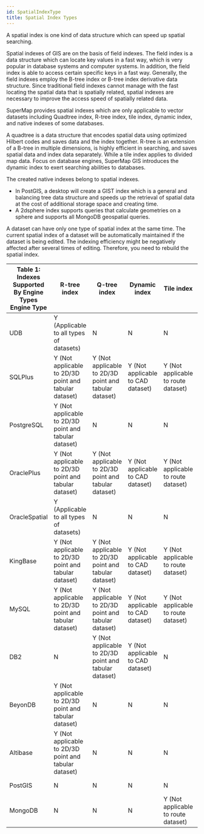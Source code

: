 ```yaml
---
id: SpatialIndexType
title: Spatial Index Types  
---  
```

A spatial index is one kind of data structure which can speed up spatial searching.

Spatial indexes of GIS are on the basis of field indexes. The field index is a data structure which can locate key values in a fast way, which is very popular in database systems and computer systems. In addition, the field index is able to access certain specific keys in a fast way. Generally, the field indexes employ the B-tree index or B-tree index derivative data structure. Since traditional field indexes cannot manage with the fast locating the spatial data that is spatially related, spatial indexes are necessary to improve the access speed of spatially related data.

SuperMap provides spatial indexes which are only applicable to vector datasets including Quadtree index, R-tree index, tile index, dynamic index, and native indexes of some databases.

A quadtree is a data structure that encodes spatial data using optimized Hilbert codes and saves data and the index together. R-tree is an extension of a B-tree in multiple dimensions, is highly efficient in searching, and saves spatial data and index data separately. While a tile index applies to divided map data. Focus on database engines, SuperMap GIS introduces the dynamic index to exert searching abilities to databases.

The created native indexes belong to spatial indexes.

* In PostGIS, a desktop will create a GIST index which is a general and balancing tree data structure and speeds up the retrieval of spatial data at the cost of additional storage space and creating time.
* A 2dsphere index supports queries that calculate geometries on a sphere and supports all MongoDB geospatial queries. 

A dataset can have only one type of spatial index at the same time. The current spatial index of a dataset will be automatically maintained if the dataset is being edited. The indexing efficiency might be negatively affected after several times of editing. Therefore, you need to rebuild the spatial index.

Table 1: Indexes Supported By Engine Types Engine Type | R-tree index | Q-tree index | Dynamic index | Tile index | Native indexes  
---|---|---|---|---|---  
UDB | Y (Applicable to all types of datasets)  | N | N | N | N  
SQLPlus | Y (Not applicable to 2D/3D point and tabular dataset)  | Y (Not applicable to 2D/3D point and tabular dataset)  | Y (Not applicable to CAD dataset) | Y (Not applicable to route dataset) | N  
PostgreSQL | Y (Not applicable to 2D/3D point and tabular dataset)  | N | N | N | N  
OraclePlus | Y (Not applicable to 2D/3D point and tabular dataset)  | Y (Not applicable to 2D/3D point and tabular dataset)  | Y (Not applicable to CAD dataset) | Y (Not applicable to route dataset) | N  
OracleSpatial | Y (Applicable to all types of datasets)  | N | N | N | N  
KingBase | Y (Not applicable to 2D/3D point and tabular dataset)  | Y (Not applicable to 2D/3D point and tabular dataset)  | Y (Not applicable to CAD dataset) | Y (Not applicable to route dataset) | N  
MySQL | Y (Not applicable to 2D/3D point and tabular dataset)  | Y (Not applicable to 2D/3D point and tabular dataset)  | Y (Not applicable to CAD dataset) | Y (Not applicable to route dataset) | N  
DB2 | N | Y (Not applicable to 2D/3D point and tabular dataset)  | Y (Not applicable to CAD dataset) | N | N  
BeyonDB | Y (Not applicable to 2D/3D point and tabular dataset)  | N | N | N | N  
Altibase | Y (Not applicable to 2D/3D point and tabular dataset)  | N | N | N | N  
PostGIS | N | N | N | N | Y (GIST index)  
MongoDB | N | N | N | Y (Not applicable to route dataset) | Y (2dsphere index)  
